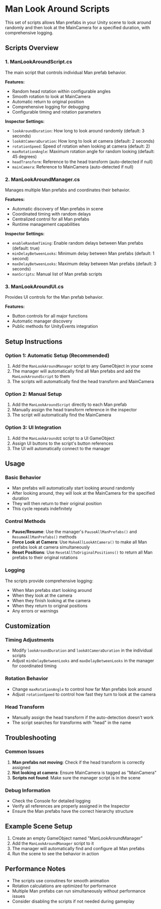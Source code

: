 # Man Look Around Scripts

This set of scripts allows Man prefabs in your Unity scene to look around randomly and then look at the MainCamera for a specified duration, with comprehensive logging.

## Scripts Overview

### 1. ManLookAroundScript.cs
The main script that controls individual Man prefab behavior.

**Features:**
- Random head rotation within configurable angles
- Smooth rotation to look at MainCamera
- Automatic return to original position
- Comprehensive logging for debugging
- Configurable timing and rotation parameters

**Inspector Settings:**
- `lookAroundDuration`: How long to look around randomly (default: 3 seconds)
- `lookAtCameraDuration`: How long to look at camera (default: 2 seconds)
- `rotationSpeed`: Speed of rotation when looking at camera (default: 2)
- `maxRotationAngle`: Maximum rotation angle for random looking (default: 45 degrees)
- `headTransform`: Reference to the head transform (auto-detected if null)
- `mainCamera`: Reference to MainCamera (auto-detected if null)

### 2. ManLookAroundManager.cs
Manages multiple Man prefabs and coordinates their behavior.

**Features:**
- Automatic discovery of Man prefabs in scene
- Coordinated timing with random delays
- Centralized control for all Man prefabs
- Runtime management capabilities

**Inspector Settings:**
- `enableRandomTiming`: Enable random delays between Man prefabs (default: true)
- `minDelayBetweenLooks`: Minimum delay between Man prefabs (default: 1 second)
- `maxDelayBetweenLooks`: Maximum delay between Man prefabs (default: 3 seconds)
- `manScripts`: Manual list of Man prefab scripts

### 3. ManLookAroundUI.cs
Provides UI controls for the Man prefab behavior.

**Features:**
- Button controls for all major functions
- Automatic manager discovery
- Public methods for UnityEvents integration

## Setup Instructions

### Option 1: Automatic Setup (Recommended)
1. Add the `ManLookAroundManager` script to any GameObject in your scene
2. The manager will automatically find all Man prefabs and add the `ManLookAroundScript` to them
3. The scripts will automatically find the head transform and MainCamera

### Option 2: Manual Setup
1. Add the `ManLookAroundScript` directly to each Man prefab
2. Manually assign the head transform reference in the inspector
3. The script will automatically find the MainCamera

### Option 3: UI Integration
1. Add the `ManLookAroundUI` script to a UI GameObject
2. Assign UI buttons to the script's button references
3. The UI will automatically connect to the manager

## Usage

### Basic Behavior
- Man prefabs will automatically start looking around randomly
- After looking around, they will look at the MainCamera for the specified duration
- They will then return to their original position
- This cycle repeats indefinitely

### Control Methods
- **Pause/Resume**: Use the manager's `PauseAllManPrefabs()` and `ResumeAllManPrefabs()` methods
- **Force Look at Camera**: Use `MakeAllLookAtCamera()` to make all Man prefabs look at camera simultaneously
- **Reset Positions**: Use `ResetAllToOriginalPositions()` to return all Man prefabs to their original rotations

### Logging
The scripts provide comprehensive logging:
- When Man prefabs start looking around
- When they look at the camera
- When they finish looking at the camera
- When they return to original positions
- Any errors or warnings

## Customization

### Timing Adjustments
- Modify `lookAroundDuration` and `lookAtCameraDuration` in the individual scripts
- Adjust `minDelayBetweenLooks` and `maxDelayBetweenLooks` in the manager for coordinated timing

### Rotation Behavior
- Change `maxRotationAngle` to control how far Man prefabs look around
- Adjust `rotationSpeed` to control how fast they turn to look at the camera

### Head Transform
- Manually assign the head transform if the auto-detection doesn't work
- The script searches for transforms with "head" in the name

## Troubleshooting

### Common Issues
1. **Man prefabs not moving**: Check if the head transform is correctly assigned
2. **Not looking at camera**: Ensure MainCamera is tagged as "MainCamera"
3. **Scripts not found**: Make sure the manager script is in the scene

### Debug Information
- Check the Console for detailed logging
- Verify all references are properly assigned in the Inspector
- Ensure the Man prefabs have the correct hierarchy structure

## Example Scene Setup

1. Create an empty GameObject named "ManLookAroundManager"
2. Add the `ManLookAroundManager` script to it
3. The manager will automatically find and configure all Man prefabs
4. Run the scene to see the behavior in action

## Performance Notes

- The scripts use coroutines for smooth animation
- Rotation calculations are optimized for performance
- Multiple Man prefabs can run simultaneously without performance issues
- Consider disabling the scripts if not needed during gameplay


